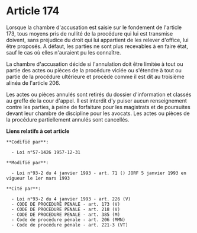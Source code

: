 # Article 174

Lorsque la chambre d'accusation est saisie sur le fondement de l'article 173, tous moyens pris de nullité de la procédure qui
lui est transmise doivent, sans préjudice du droit qui lui appartient de les relever d'office, lui être proposés. A défaut,
les parties ne sont plus recevables à en faire état, sauf le cas où elles n'auraient pu les connaître.

La chambre d'accusation décide si l'annulation doit être limitée à tout ou partie des actes ou pièces de la procédure viciée
ou s'étendre à tout ou partie de la procédure ultérieure et procède comme il est dit au troisième alinéa de l'article 206.

Les actes ou pièces annulés sont retirés du dossier d'information et classés au greffe de la cour d'appel. Il est interdit
d'y puiser aucun renseignement contre les parties, à peine de forfaiture pour les magistrats et de poursuites devant leur
chambre de discipline pour les avocats. Les actes ou pièces de la procédure partiellement annulés sont cancellés.

**Liens relatifs à cet article**

	**Codifié par**:

	  - Loi n°57-1426 1957-12-31

	**Modifié par**:

	  - Loi n°93-2 du 4 janvier 1993 - art. 71 () JORF 5 janvier 1993 en vigueur le 1er mars 1993

	**Cité par**:

	  - Loi n°93-2 du 4 janvier 1993 - art. 226 (V)
	  - CODE DE PROCEDURE PENALE - art. 173 (V)
	  - CODE DE PROCEDURE PENALE - art. 218 (V)
	  - CODE DE PROCEDURE PENALE - art. 385 (M)
	  - Code de procédure pénale - art. 206 (MMN)
	  - Code de procédure pénale - art. 221-3 (VT)
